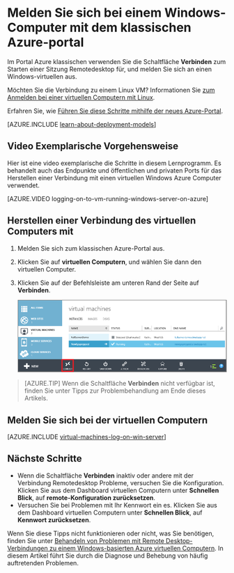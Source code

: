 <properties
    pageTitle="Melden Sie sich an einen klassischen Azure-virtuellen | Microsoft Azure"
    description="Mithilfe des Azure klassischen Portals Anmelden bei einem Windows-Computer mit dem Bereitstellungsmodell klassischen erstellt."
    services="virtual-machines-windows"
    documentationCenter=""
    authors="cynthn"
    manager="timlt"
    editor="tysonn"
    tags="azure-service-management"/>

<tags
    ms.service="virtual-machines-windows"
    ms.workload="infrastructure-services"
    ms.tgt_pltfrm="vm-windows"
    ms.devlang="na"
    ms.topic="article"
    ms.date="07/28/2016"
    ms.author="cynthn"/>


# <a name="log-on-to-a-windows-virtual-machine-using-the-azure-classic-portal"></a>Melden Sie sich bei einem Windows-Computer mit dem klassischen Azure-portal

Im Portal Azure klassischen verwenden Sie die Schaltfläche **Verbinden** zum Starten einer Sitzung Remotedesktop für, und melden Sie sich an einen Windows-virtuellen aus.

Möchten Sie die Verbindung zu einem Linux VM? Informationen Sie [zum Anmelden bei einer virtuellen Computern mit Linux](virtual-machines-linux-mac-create-ssh-keys.md).

Erfahren Sie, wie [Führen Sie diese Schritte mithilfe der neues Azure-Portal](virtual-machines-windows-connect-logon.md).

[AZURE.INCLUDE [learn-about-deployment-models](../../includes/learn-about-deployment-models-classic-include.md)] 

## <a name="video-walkthrough"></a>Video Exemplarische Vorgehensweise

Hier ist eine video exemplarische die Schritte in diesem Lernprogramm. Es behandelt auch das Endpunkte und öffentlichen und privaten Ports für das Herstellen einer Verbindung mit einen virtuellen Windows Azure Computer verwendet.

[AZURE.VIDEO logging-on-to-vm-running-windows-server-on-azure]


## <a name="connect-to-the-virtual-machine"></a>Herstellen einer Verbindung des virtuellen Computers mit

1. Melden Sie sich zum klassischen Azure-Portal aus.

2. Klicken Sie auf **virtuellen Computern**, und wählen Sie dann den virtuellen Computer.

3. Klicken Sie auf der Befehlsleiste am unteren Rand der Seite auf **Verbinden**.

    ![Melden Sie sich bei der virtuellen Computern](./media/virtual-machines-windows-classic-connect-logon/connectwindows.png)
    
> [AZURE.TIP] Wenn die Schaltfläche **Verbinden** nicht verfügbar ist, finden Sie unter Tipps zur Problembehandlung am Ende dieses Artikels.

## <a name="log-on-to-the-virtual-machine"></a>Melden Sie sich bei der virtuellen Computern

[AZURE.INCLUDE [virtual-machines-log-on-win-server](../../includes/virtual-machines-log-on-win-server.md)]

## <a name="next-steps"></a>Nächste Schritte

-   Wenn die Schaltfläche **Verbinden** inaktiv oder andere mit der Verbindung Remotedesktop Probleme, versuchen Sie die Konfiguration. Klicken Sie aus dem Dashboard virtuellen Computern unter **Schnellen Blick**, auf **remote-Konfiguration zurücksetzen**.
-   Versuchen Sie bei Problemen mit Ihr Kennwort ein es. Klicken Sie aus dem Dashboard virtuellen Computern unter **Schnellen Blick**, auf **Kennwort zurücksetzen**.

Wenn Sie diese Tipps nicht funktionieren oder nicht, was Sie benötigen, finden Sie unter [Behandeln von Problemen mit Remote Desktop-Verbindungen zu einem Windows-basierten Azure virtuellen Computern](virtual-machines-windows-troubleshoot-rdp-connection.md). In diesem Artikel führt Sie durch die Diagnose und Behebung von häufig auftretenden Problemen.


